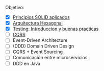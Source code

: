 Objetivo:

- [x] [Principios SOLID aplicados](./principios_solid_aplicados/)
- [x] [Arquitectura Hexagonal](./arquitectura_hexagonal/)
- [x] [Testing: Introduccion y buenas practicas](./testing_intro_y_buenas_practicas/)
- [ ] [CQRS](./cqrs/)
- [ ] Event-Driven Architecture
- [ ] (DDD) Domain Driven Design
- [ ] CQRS + Event Sourcing
- [ ] Comunicación entre microservicios
- [ ] DDD en Java
